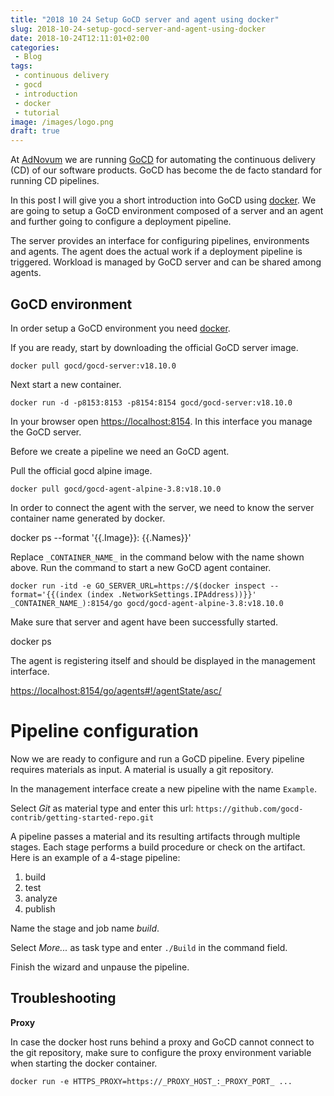 ```yaml
---
title: "2018 10 24 Setup GoCD server and agent using docker"
slug: 2018-10-24-setup-gocd-server-and-agent-using-docker
date: 2018-10-24T12:11:01+02:00
categories:
 - Blog
tags:
 - continuous delivery
 - gocd
 - introduction
 - docker
 - tutorial
image: /images/logo.png
draft: true
---
```


At [AdNovum](https://www.adnovum.ch/) we are running [GoCD](https://www.gocd.org/) for automating the continuous delivery (CD) of our software products. GoCD has become the de facto standard for running CD pipelines.

In this post I will give you a short introduction into GoCD using [docker](https://www.docker.com/). We are going to setup a GoCD environment composed of a server and an agent and further going to configure a deployment pipeline.

The server provides an interface for configuring pipelines, environments and agents. The agent does the actual work if a deployment pipeline is triggered. Workload is managed by GoCD server and can be shared among agents.

## GoCD environment

In order setup a GoCD environment you need [docker](https://www.docker.com/get-started).

If you are ready, start by downloading the official GoCD server image.

`docker pull gocd/gocd-server:v18.10.0`

Next start a new container.

`docker run -d -p8153:8153 -p8154:8154 gocd/gocd-server:v18.10.0`

In your browser open [https://localhost:8154](https://localhost:8154). In this interface you manage the GoCD server.

Before we create a pipeline we need an GoCD agent.

Pull the official gocd alpine image.

`docker pull gocd/gocd-agent-alpine-3.8:v18.10.0`

In order to connect the agent with the server, we need to know the server container name generated by docker.

docker ps --format '{{.Image}}: {{.Names}}'

Replace `_CONTAINER_NAME_` in the command below with the name shown above. Run the command to start a new GoCD agent container.

```
docker run -itd -e GO_SERVER_URL=https://$(docker inspect --format='{{(index (index .NetworkSettings.IPAddress))}}' _CONTAINER_NAME_):8154/go gocd/gocd-agent-alpine-3.8:v18.10.0
```

Make sure that server and agent have been successfully started.

docker ps

The agent is registering itself and should be displayed in the management interface.

[https://localhost:8154/go/agents#!/agentState/asc/](https://localhost:8154/go/agents#!/agentState/asc/)

# Pipeline configuration

Now we are ready to configure and run a GoCD pipeline. Every pipeline requires materials as input. A material is usually a git repository.

In the management interface create a new pipeline with the name `Example`.

Select *Git* as material type and enter this url: `https://github.com/gocd-contrib/getting-started-repo.git`

A pipeline passes a material and its resulting artifacts through multiple stages. Each stage performs a build procedure or check on the artifact. Here is an example of a 4-stage pipeline:

1. build
2. test
3. analyze
4. publish

Name the stage and job name *build*.

Select *More...* as task type and enter `./Build` in the command field.

Finish the wizard and unpause the pipeline.

## Troubleshooting

**Proxy**

In case the docker host runs behind a proxy and GoCD cannot connect to the git repository, make sure to configure the proxy environment variable when starting the docker container.

`docker run -e HTTPS_PROXY=https://_PROXY_HOST_:_PROXY_PORT_ ...`